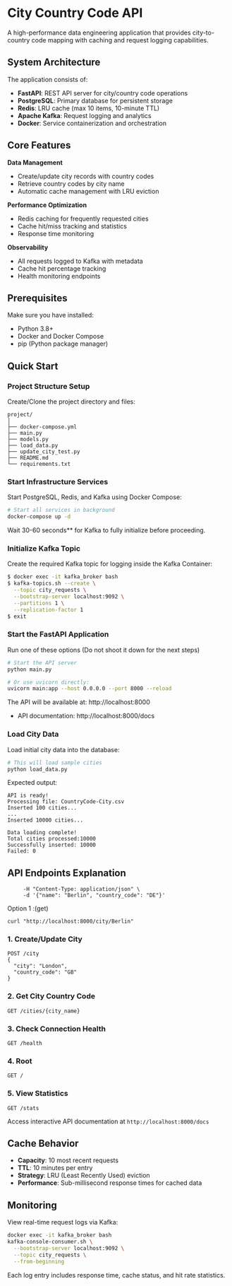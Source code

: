 # City Country Code API

A high-performance data engineering application that provides city-to-country code mapping with caching and request logging capabilities.

## System Architecture

The application consists of:
- **FastAPI**: REST API server for city/country code operations
- **PostgreSQL**: Primary database for persistent storage
- **Redis**: LRU cache (max 10 items, 10-minute TTL)
- **Apache Kafka**: Request logging and analytics
- **Docker**: Service containerization and orchestration

## Core Features

**Data Management**
- Create/update city records with country codes
- Retrieve country codes by city name
- Automatic cache management with LRU eviction

**Performance Optimization**  
- Redis caching for frequently requested cities
- Cache hit/miss tracking and statistics
- Response time monitoring

**Observability**
- All requests logged to Kafka with metadata
- Cache hit percentage tracking
- Health monitoring endpoints


## Prerequisites

Make sure you have installed:
- Python 3.8+
- Docker and Docker Compose
- pip (Python package manager)

## Quick Start

### Project Structure Setup

Create/Clone the project directory and files:

```
project/
│
├── docker-compose.yml
├── main.py
├── models.py
├── load_data.py
├── update_city_test.py
├── README.md
└── requirements.txt
```

### Start Infrastructure Services

Start PostgreSQL, Redis, and Kafka using Docker Compose:

```bash
# Start all services in background
docker-compose up -d
```
‍*‍*‍Wait 30-60 seconds** for Kafka to fully initialize before proceeding.

### Initialize Kafka Topic

Create the required Kafka topic for logging inside the Kafka Container:

```bash
$ docker exec -it kafka_broker bash
$ kafka-topics.sh --create \
  --topic city_requests \
  --bootstrap-server localhost:9092 \
  --partitions 1 \
  --replication-factor 1
$ exit
```

### Start the FastAPI Application
Run one of these options (Do not shoot it down for the next steps) 
```bash
# Start the API server
python main.py

# Or use uvicorn directly:
uvicorn main:app --host 0.0.0.0 --port 8000 --reload
```

The API will be available at: http://localhost:8000
- API documentation: http://localhost:8000/docs 

### Load City Data

Load initial city data into the database:

```bash
# This will load sample cities
python load_data.py
```

Expected output:
```
API is ready!
Processing file: CountryCode-City.csv
Inserted 100 cities...
...
Inserted 10000 cities...

Data loading complete!
Total cities processed:10000
Successfully inserted: 10000
Failed: 0

```

## API Endpoints Explanation
```curl -X POST "http://localhost:8000/city" \
     -H "Content-Type: application/json" \
     -d '{"name": "Berlin", "country_code": "DE"}'
````
Option 1 :(get)
```
curl "http://localhost:8000/city/Berlin"
```


### 1. Create/Update City
```http
POST /city
{
  "city": "London",
  "country_code": "GB"
}
```

### 2. Get City Country Code
```http
GET /cities/{city_name}
```
### 3. Check Connection Health
```http
GET /health
```
### 4. Root
```http
GET /
```
### 5. View Statistics
```http
GET /stats
```

Access interactive API documentation at `http://localhost:8000/docs`

## Cache Behavior

- **Capacity**: 10 most recent requests
- **TTL**: 10 minutes per entry
- **Strategy**: LRU (Least Recently Used) eviction
- **Performance**: Sub-millisecond response times for cached data


## Monitoring
View real-time request logs via Kafka:

``` bash
docker exec -it kafka_broker bash
kafka-console-consumer.sh \
  --bootstrap-server localhost:9092 \
  --topic city_requests \
  --from-beginning
```
Each log entry includes response time, cache status, and hit rate statistics.
